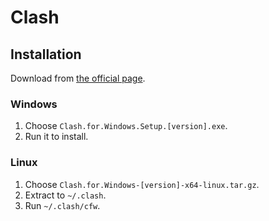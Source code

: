 # Clash

## Installation

Download from [the official page](https://github.com/Fndroid/clash_for_windows_pkg/releases).

### Windows

1. Choose `Clash.for.Windows.Setup.[version].exe`.
2. Run it to install.

### Linux

1. Choose `Clash.for.Windows-[version]-x64-linux.tar.gz`.
2. Extract to `~/.clash`.
3. Run `~/.clash/cfw`.

